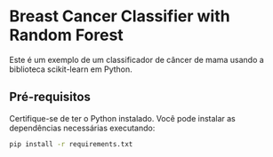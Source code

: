 # Breast Cancer Classifier with Random Forest

Este é um exemplo de um classificador de câncer de mama usando a biblioteca scikit-learn em Python.

## Pré-requisitos

Certifique-se de ter o Python instalado. Você pode instalar as dependências necessárias executando:

```bash
pip install -r requirements.txt
